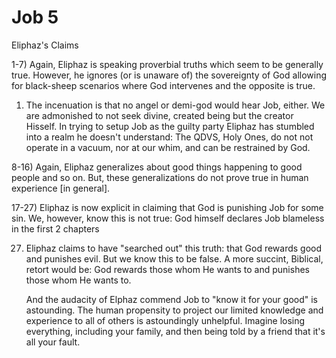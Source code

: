 # Job 5

Eliphaz's Claims


1-7) Again, Eliphaz is speaking proverbial truths which seem to be generally true.
     However, he ignores (or is unaware of) the sovereignty of God allowing for black-sheep scenarios where God intervenes and the opposite is true.

1) The incenuation is that no angel or demi-god would hear Job, either.
  We are admonished to not seek divine, created being but the creator Hisself.
  In trying to setup Job as the guilty party Eliphaz has stumbled into a realm he doesn't understand:
  The QDVS, Holy Ones, do not not operate in a vacuum, nor at our whim, and can be restrained by God.


8-16) Again, Eliphaz generalizes about good things happening to good people and so on.
      But, these generalizations do not prove true in human experience [in general].


17-27) Eliphaz is now explicit in claiming that God is punishing Job for some sin.
       We, however, know this is not true: God himself declares Job blameless in the first 2 chapters

27) Eliphaz claims to have "searched out" this truth: that God rewards good and punishes evil.
    But we know this to be false.
    A more succint, Biblical, retort would be: God rewards those whom He wants to and punishes those whom He wants to.

    And the audacity of Elphaz commend Job to "know it for your good" is astounding.
    The human propensity to project our limited knowledge and experience to all of others is astoundingly unhelpful.
    Imagine losing everything, including your family, and then being told by a friend that it's all your fault.